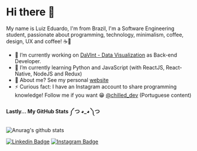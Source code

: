 # Hi there 👋
My name is Luiz Eduardo, I'm from Brazil, I'm a Software Engineering student, passionate about programming, technology, minimalism, coffee, design, UX and coffee! ☕💜

- 🔭 I’m currently working on [DaVInt - Data Visualization](https://www.inf.pucrs.br/davint/) as Back-end Developer.
- 🌱 I’m currently learning Python and JavaScript (with ReactJS, React-Native, NodeJS and Redux)
- 💬 About me? See my personal [website](https://luizeduardomr.github.io/)
- ⚡ Curious fact: I have an Instagram account to share programming knowledge! Follow me if you want 😁 [@chilled_dev](https://www.instagram.com/chilled_dev/) (Portuguese content)

#### Lastly... My GitHub Stats ༼ つ ◕_◕ ༽つ
![Anurag's github stats](https://github-readme-stats.vercel.app/api?username=luizeduardomr)

[![Linkedin Badge](https://img.shields.io/badge/-LinkedIn-blue?style=flat-square&logo=Linkedin&logoColor=white&link=https://www.linkedin.com/in/luiz-eduardo-mello-dos-reis-86422a188/)](https://www.linkedin.com/in/luiz-eduardo-mello-dos-reis-86422a188/) [![Instagram Badge](https://img.shields.io/badge/-Instagram-violet?style=flat-square&logo=Instagram&logoColor=white&link=https://www.instagram.com/chilled_dev/)](https://www.instagram.com/chilled_dev/)
